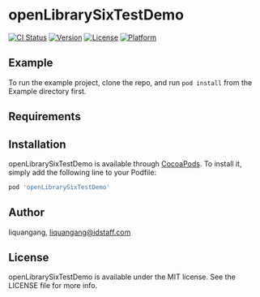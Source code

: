 # openLibrarySixTestDemo

[![CI Status](http://img.shields.io/travis/liquangang/openLibrarySixTestDemo.svg?style=flat)](https://travis-ci.org/liquangang/openLibrarySixTestDemo)
[![Version](https://img.shields.io/cocoapods/v/openLibrarySixTestDemo.svg?style=flat)](http://cocoapods.org/pods/openLibrarySixTestDemo)
[![License](https://img.shields.io/cocoapods/l/openLibrarySixTestDemo.svg?style=flat)](http://cocoapods.org/pods/openLibrarySixTestDemo)
[![Platform](https://img.shields.io/cocoapods/p/openLibrarySixTestDemo.svg?style=flat)](http://cocoapods.org/pods/openLibrarySixTestDemo)

## Example

To run the example project, clone the repo, and run `pod install` from the Example directory first.

## Requirements

## Installation

openLibrarySixTestDemo is available through [CocoaPods](http://cocoapods.org). To install
it, simply add the following line to your Podfile:

```ruby
pod 'openLibrarySixTestDemo'
```

## Author

liquangang, liquangang@idstaff.com

## License

openLibrarySixTestDemo is available under the MIT license. See the LICENSE file for more info.
